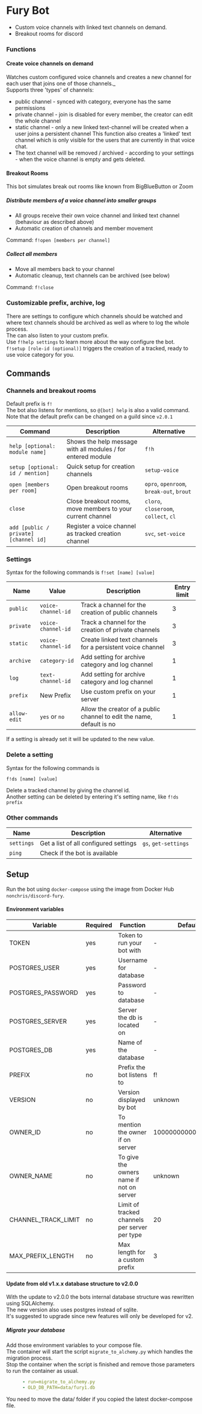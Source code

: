 # Fury Bot
* Custom voice channels with linked text channels on demand.  
* Breakout rooms for discord

### Functions
#### Create voice channels on demand
Watches custom configured voice channels and creates a new channel for each user that joins one of those channels._  
Supports three 'types' of channels:
* public channel - synced with category, everyone has the same permissions  
* private channel - join is disabled for every member, the creator can edit the whole channel
* static channel - only a new linked text-channel will be created when a user joins a persistent channel
This function also creates a 'linked' text channel which is only visible for the users that are currently in that voice chat.
* The text channel will be removed / archived - according to your settings - when the voice channel is empty and gets deleted.

#### Breakout Rooms
This bot simulates break out rooms like known from BigBlueButton or Zoom
##### Distribute members of a voice channel into smaller groups 
* All groups receive their own voice channel and linked text channel (behaviour as described above)
* Automatic creation of channels and member movement

Command: `f!open [members per channel]`  

##### Collect all members
* Move all members back to your channel
* Automatic cleanup, text channels can be archived (see below)

Command: `f!close`  

### Customizable prefix, archive, log
There are settings to configure which channels should be watched and where text channels should be archived as well as where to log the whole process.  
The can also listen to your custom prefix.  
Use `f!help settings` to learn more about the way configure the bot.  
`f!setup [role-id (optional)]` triggers the creation of a tracked, ready to use voice category for you.  

## Commands
### Channels and breakout rooms
Default prefix is `f!`  
The bot also listens for mentions, so `@[bot] help` is also a valid command.  
Note that the default prefix can be changed on a guild since `v2.0.1`  

| Command | Description | Alternative |  
| ------ |   ------ | ------- | 
| `help [optional: module name]` | Shows the help message with all modules / for entered module | `f!h` |
| `setup [optional: id / mention]` | Quick setup for creation channels | `setup-voice` |
| `open [members per room]` | Open breakout rooms | `opro`, `openroom`, `break-out`, `brout` |
| `close` | Close breakout rooms, move members to your current channel | `cloro`, `closeroom`, `collect`, `cl` |
| `add [public / private] [channel id]` | Register a voice channel as tracked creation channel | `svc`, `set-voice`|

### Settings
Syntax for the following commands is `f!set [name] [value]`  

| Name | Value | Description | Entry limit |  
| ------ | ------ | ------- | ------ |  
| `public` | `voice-channel-id` | Track a channel for the creation of public channels   | 3 |  
| `private` | `voice-channel-id` | Track a channel for the creation of private channels   | 3 |  
| `static` | `voice-channel-id` | Create linked text channels for a persistent voice channel   | 3 |  
| `archive` | `category-id` | Add setting for archive category and log channel | 1 |  
| `log` | `text-channel-id` | Add setting for archive category and log channel | 1 |  
| `prefix` | New Prefix | Use custom prefix on your server | 1 |  
| `allow-edit` | `yes` or `no` | Allow the creator of a public channel to edit the name, default is no | 1 |  

If a setting is already set it will be updated to the new value.  

### Delete a setting
Syntax for the following commands is   

`f!ds [name] [value]`  

Delete a tracked channel by giving the channel id.  
Another setting can be deleted by entering it's setting name, like `f!ds prefix`  

### Other commands
| Name |  Description | Alternative |  
| ------ |   ------ | ------- |  
| `settings` | Get a list of all configured settings | `gs`, `get-settings` |  
| `ping` | Check if the bot is available | |  

## Setup
Run the bot using `docker-compose` using the image from Docker Hub `nonchris/discord-fury`.

#### Environment variables
| Variable | Required | Function | Default |  
| ------ |   ------ | ------- | ------- | 
| TOKEN | yes | Token to run your bot with | - |
| POSTGRES_USER | yes | Username for database | - |
| POSTGRES_PASSWORD | yes | Password to database | - |
| POSTGRES_SERVER | yes | Server the db is located on | - |
| POSTGRES_DB | yes | Name of the database | - |
| PREFIX | no | Prefix the bot listens to | f! |
| VERSION | no | Version displayed by bot | unknown |
| OWNER_ID | no | To mention the owner if on server | 100000000000000000 |
| OWNER_NAME | no | To give the owners name if not on server | unknown |
| CHANNEL_TRACK_LIMIT | no | Limit of tracked channels per server per type | 20 |
| MAX_PREFIX_LENGTH | no | Max length for a custom prefix | 3 |


#### Update from old v1.x.x database structure to v2.0.0
With the update to v2.0.0 the bots internal database structure was rewritten using SQLAlchemy.  
The new version also uses postgres instead of sqlite.  
It's suggested to upgrade since new features will only be developed for v2.

##### Migrate your database
Add those environment variables to your compose file.  
The container will start the script `migrate_to_alchemy.py` which handles the migration process.  
Stop the container when the script is finished and remove those parameters to run the container as usual. 
```yaml
      - run=migrate_to_alchemy.py
      - OLD_DB_PATH=data/fury1.db
```
You need to move the data/ folder if you copied the latest docker-compose file.

